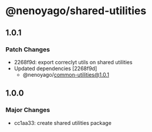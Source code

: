 # @nenoyago/shared-utilities

## 1.0.1

### Patch Changes

- 2268f9d: export correclyt utils on shared utilities
- Updated dependencies [2268f9d]
  - @nenoyago/common-utilities@1.0.1

## 1.0.0

### Major Changes

- cc1aa33: create shared utilities package
